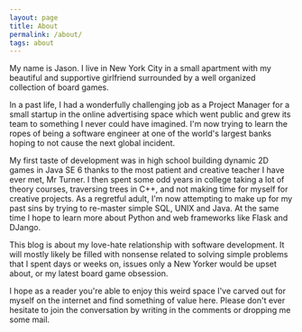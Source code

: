 ```yaml
---
layout: page
title: About
permalink: /about/
tags: about
---
```


My name is Jason. I live in New York City in a small apartment with my beautiful and supportive girlfriend surrounded by a well organized collection of board games.

In a past life, I had a wonderfully challenging job as a Project Manager for a small startup in the online advertising space which went public and grew its team to something I never could have imagined. I'm now trying to learn the ropes of being a software engineer at one of the world's largest banks hoping to not cause the next global incident.

My first taste of development was in high school building dynamic 2D games in Java SE 6 thanks to the most patient and creative teacher I have ever met, Mr Turner. I then spent some odd years in college taking a lot of theory courses, traversing trees in C++, and not making time for myself for creative projects. As a regretful adult, I'm now attempting to make up for my past sins by trying to re-master simple SQL, UNIX and Java. At the same time I hope to learn more about Python and web frameworks like Flask and DJango. 

This blog is about my love-hate relationship with software development. It will mostly likely be filled with nonsense related to solving simple problems that I spent days or weeks on,   issues only a New Yorker would be upset about, or my latest board game obsession. 

I hope as a reader you're able to enjoy this weird space I've carved out for myself on the internet and find something of value here. Please don't ever hesitate to join the conversation by writing in the comments or dropping me some mail.